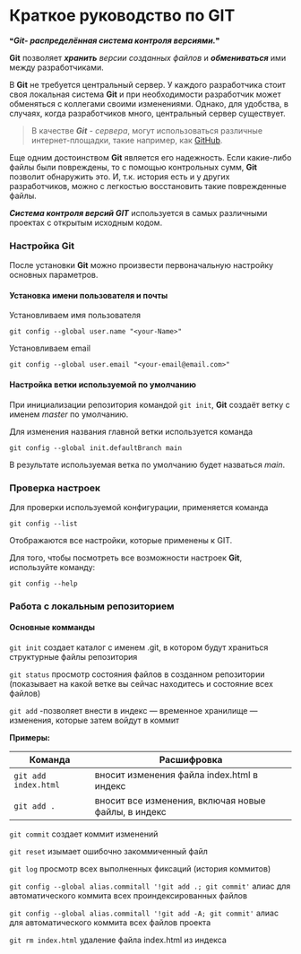 # Краткое руководство по GIT

&#10077;***Git- распределённая система контроля версиями.***&#10078;

**Git** позволяет ***хранить*** *версии созданных файлов* и ***обмениваться*** ими между разработчиками.

В **Git** не требуется  центральный сервер. У каждого разработчика стоит своя локальная система **Git** и при необходимости разработчик может обменяться с коллегами своими изменениями. Однако, для удобства, в случаях, когда разработчиков много, центральный сервер существует.

>В качестве ***Git** - сервера*, могут использоваться различные интернет-площадки, такие например, как [GitHub](https://github.com).

Еще одним достоинством **Git** является его надежность. Если какие-либо файлы были повреждены, то с помощью контрольных сумм, **Git** позволит обнаружить это. И, т.к. история есть и у других разработчиков, можно с легкостью восстановить такие поврежденные файлы.

***Система контроля версий GIT*** используется в самых различными проектах с открытым исходным кодом.

### Настройка Git

После установки **Git** можно произвести первоначальную настройку основных параметров.

#### **Установка имени пользователя и почты**

Установливаем имя пользователя
```bash=
git config --global user.name "<your-Name>"
```
Установливаем email
```bash=
git config --global user.email "<your-email@email.com>"
```

#### **Настройка ветки используемой по умолчанию**

При инициализации репозитория командой `git init`, **Git** создаёт ветку с именем *master* по умолчанию. 

Для изменения названия главной ветки используется команда

```bash=
git config --global init.defaultBranch main
```

В результате используемая ветка по умолчанию будет назваться *main*.

### Проверка настроек

Для проверки используемой конфигурации, применяется команда

```bash=
git config --list
```

Отображаются все настройки, которые применены к GIT.

Для того, чтобы посмотреть все возможности настроек **Git**, используйте команду:

```bash=
git config --help
```

### Работа с локальным репозиторием
#### **Основные комманды**

`git init` создает каталог с именем .git, в котором будут храниться структурные файлы репозитория

`git status` просмотр состояния файлов в созданном репозитории (показывает на какой ветке вы сейчас находитесь и состояние всех файлов)

`git add` -позволяет внести в индекс — временное хранилище — изменения, которые затем войдут в коммит

**Примеры:**

|       Команда               |    Расшифровка                                                 |
|----------------------|-----------------------------------------------------|
| `git add index.html` | вносит изменения файла index.html в индекс          |
| `git add .`          | вносит все изменения, включая новые файлы, в индекс |


`git commit` создает коммит изменений

`git reset` изымает ошибочно закоммиченный файл

`git log` просмотр всех выполненных фиксаций (история коммитов)

`git config --global alias.commitall '!git add .; git commit'` алиас для автоматического коммита всех проиндексированных файлов

`git config --global alias.commitall '!git add -A; git commit'` алиас для автоматического коммита всех файлов проекта

`git rm index.html` удаление файла index.html из индекса





